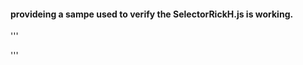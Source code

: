 

#### provideing a sampe used to verify the SelectorRickH.js is working.


'''
<head>
    <meta charset="UTF-8">
    <title></title>
    <style type="text/css">
        .rect {
            width: 400px;
            height: 50px;
            margin: 10px 0;
        }
        .c {
            border: 1px solid red;
        }
        .c1 { border: 1px solid green; }
        .c2 { border: 1px solid blue; }
    </style>
    <script>


    </script>
    <script src="SelectorRickH.js"></script>
</head>
<body>
<div class="c3">
    <div class="c1 rect">
        <div class="c" style="border: 1px dashed green;">123</div>
    </div>
    <div class="c2 rect"></div>
    <div class="c rect"></div>
    <div class="c1 rect"></div>
</div>
<hr />
<p>This is a paragraph...</p>
<div>
    <div class="c rect"></div>
    <div class="c1 rect"></div>
</div>
<hr />
<div class="c3">
    <div class="c rect"></div>
</div>
</body>
<script type="text/javascript">
    var list = select( '.c3 .c, p' );
    for ( var i = 0; i < list.length; i++ ) {
        list[ i ].style.backgroundColor = 'green';
    }
</script>
</html>


'''
